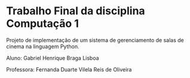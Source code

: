 # Trabalho Final da disciplina Computação 1

Projeto de implementação de um sistema de gerenciamento de salas de cinema na linguagem
Python.

Aluno: Gabriel Henrique Braga Lisboa

Professora: Fernanda Duarte Vilela Reis de Oliveira
